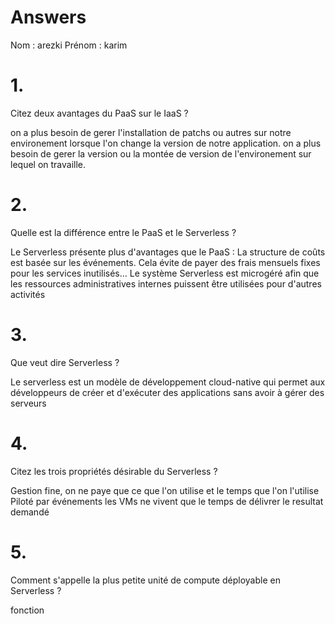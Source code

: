 # Answers

Nom : arezki
Prénom : karim

# 1.
Citez deux avantages du PaaS sur le IaaS ?

on a plus besoin de gerer l'installation de patchs ou autres sur notre environement lorsque l'on change la version de notre application.
on a plus besoin de gerer la version ou la montée de version de l'environement sur lequel on travaille.

# 2.
Quelle est la différence entre le PaaS et le Serverless ?

Le Serverless présente plus d'avantages que le PaaS : La structure de coûts est basée sur les événements. Cela évite de payer des frais mensuels fixes pour les services inutilisés… Le système Serverless est microgéré afin que les ressources administratives internes puissent être utilisées pour d'autres activités

# 3.
Que veut dire Serverless ?

Le serverless est un modèle de développement cloud-native qui permet aux développeurs de créer et d'exécuter des applications sans avoir à gérer des serveurs

# 4.
Citez les trois propriétés désirable du Serverless ?

Gestion fine, on ne paye que ce que l'on utilise et le temps que l'on l'utilise
Piloté par événements
les VMs ne vivent que le temps de délivrer le resultat demandé



# 5.
Comment s'appelle la plus petite unité de compute déployable en Serverless ?

fonction
